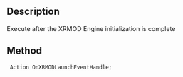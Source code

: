 ## Description

Execute after the XRMOD Engine initialization is complete

## Method

```cs
 Action OnXRMODLaunchEventHandle;
```
